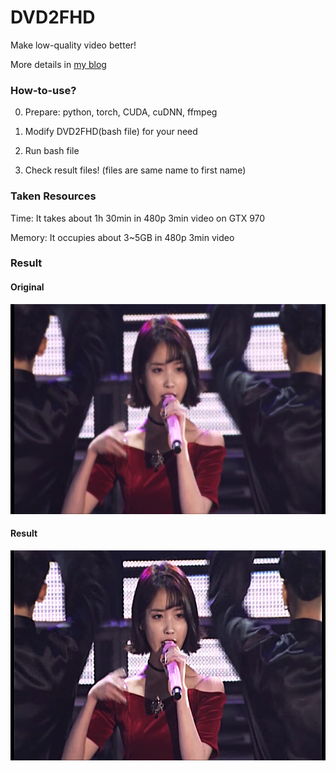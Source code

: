 # DVD2FHD

Make low-quality video better!



More details in [my blog](http://alphago.pe.kr/entry/%ED%99%9C%EC%9A%A9-Image-Super-Resolution%EC%9C%BC%EB%A1%9C-%EB%8F%99%EC%98%81%EC%83%81-%ED%99%94%EC%A7%88-%EA%B0%9C%EC%84%A0%ED%95%98%EA%B8%B0)

### How-to-use?

0. Prepare: python, torch, CUDA, cuDNN, ffmpeg


1. Modify DVD2FHD(bash file) for your need
2. Run bash file
3. Check result files! (files are same name to first name)



### Taken Resources 

Time: It takes about 1h 30min in 480p 3min video on GTX 970

Memory: It occupies about 3~5GB in 480p 3min video



### Result

#### Original

![Original](./samples/input.png)



#### Result

![result](./samples/output.png)